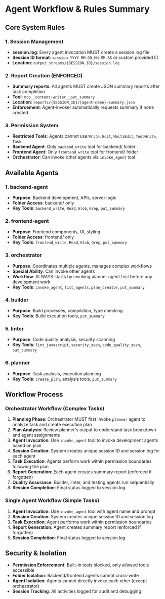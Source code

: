 # Agent Workflow & Rules Summary

## Core System Rules

### 1. Session Management
- **session.log**: Every agent invocation MUST create a session.log file
- **Session ID format**: `session-YYYY-MM-DD_HH-MM-SS` or custom provided ID
- **Location**: `output_streams/{SESSION_ID}/session.log`

### 2. Report Creation (ENFORCED)
- **Summary reports**: All agents MUST create JSON summary reports after task completion
- **Tool**: `mcp__content-writer__put_summary`
- **Location**: `reports/{SESSION_ID}/{agent-name}-summary.json`
- **Enforcement**: Agent-invoker automatically requests summary if none created

### 3. Permission System
- **Restricted Tools**: Agents cannot use `Write`, `Edit`, `MultiEdit`, `TodoWrite`, `Task`
- **Backend Agent**: Only `backend_write` tool for backend/ folder
- **Frontend Agent**: Only `frontend_write` tool for frontend/ folder
- **Orchestrator**: Can invoke other agents via `invoke_agent` tool

## Available Agents

### 1. **backend-agent**
- **Purpose**: Backend development, APIs, server logic
- **Folder Access**: backend/ only
- **Key Tools**: `backend_write`, `Read`, `Glob`, `Grep`, `put_summary`

### 2. **frontend-agent**
- **Purpose**: Frontend components, UI, styling
- **Folder Access**: frontend/ only
- **Key Tools**: `frontend_write`, `Read`, `Glob`, `Grep`, `put_summary`

### 3. **orchestrator**
- **Purpose**: Coordinates multiple agents, manages complex workflows
- **Special Ability**: Can invoke other agents
- **Workflow**: ALWAYS starts by invoking planner agent first before any development work
- **Key Tools**: `invoke_agent`, `list_agents`, `plan_creator`, `put_summary`

### 4. **builder**
- **Purpose**: Build processes, compilation, type checking
- **Key Tools**: Build execution tools, `put_summary`

### 5. **linter**
- **Purpose**: Code quality analysis, security scanning
- **Key Tools**: `lint_javascript`, `security_scan`, `code_quality_scan`, `put_summary`

### 6. **planner**
- **Purpose**: Task analysis, execution planning
- **Key Tools**: `create_plan`, analysis tools, `put_summary`

## Workflow Process

### Orchestrator Workflow (Complex Tasks)
1. **Planning Phase**: Orchestrator MUST first invoke `planner` agent to analyze task and create execution plan
2. **Plan Analysis**: Review planner's output to understand task breakdown and agent assignments
3. **Agent Invocation**: Use `invoke_agent` tool to invoke development agents based on plan
4. **Session Creation**: System creates unique session ID and session.log for each agent
5. **Task Execution**: Agents perform work within permission boundaries following the plan
6. **Report Generation**: Each agent creates summary report (enforced if forgotten)
7. **Quality Assurance**: Builder, linter, and testing agents run sequentially
8. **Session Completion**: Final status logged to session.log

### Single Agent Workflow (Simple Tasks)
1. **Agent Invocation**: Use `invoke_agent` tool with agent name and prompt
2. **Session Creation**: System creates unique session ID and session.log
3. **Task Execution**: Agent performs work within permission boundaries
4. **Report Generation**: Agent creates summary report (enforced if forgotten)
5. **Session Completion**: Final status logged to session.log

## Security & Isolation

- **Permission Enforcement**: Built-in tools blocked, only allowed tools accessible
- **Folder Isolation**: Backend/frontend agents cannot cross-write
- **Agent Isolation**: Agents cannot directly invoke each other (except orchestrator)
- **Session Tracking**: All activities logged for audit and debugging